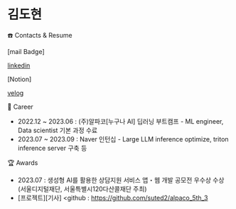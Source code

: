 # 김도현

☎️ Contacts & Resume

[mail Badge]

[linkedin](https://www.linkedin.com/in/도현-김-90b752285/)

[Notion]

[velog](https://velog.io/@doh0106)

💼 Career
* 2022.12 ~ 2023.06 : (주)알파코[누구나 AI] 딥러닝 부트캠프 - ML engineer, Data scientist 기본 과정 수료
* 2023.07 ~ 2023.09 : Naver 인턴십 - Large LLM inference optimize, triton inference server 구축 등

🏆 Awards
- 2023.07 : 생성형 AI를 활용한 상담지원 서비스 앱・웹 개발 공모전 우수상 수상(서울디지털재단, 서울특별시120다산콜재단 주최)
 - [프로젝트][기사] <github : <https://github.com/suted2/alpaco_5th_3> 




